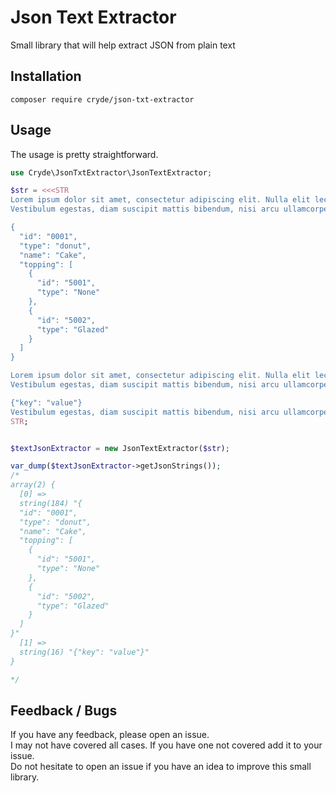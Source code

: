
# Json Text Extractor

Small library that will help extract JSON from plain text

## Installation 

```
composer require cryde/json-txt-extractor
```

## Usage

The usage is pretty straightforward.

```php
use Cryde\JsonTxtExtractor\JsonTextExtractor;

$str = <<<STR
Lorem ipsum dolor sit amet, consectetur adipiscing elit. Nulla elit lectus, volutpat eget turpis id, bibendum convallis erat. Ut posuere sapien felis, at ornare elit vulputate ut. 
Vestibulum egestas, diam suscipit mattis bibendum, nisi arcu ullamcorper justo.

{
  "id": "0001",
  "type": "donut",
  "name": "Cake",
  "topping": [
    {
      "id": "5001",
      "type": "None"
    },
    {
      "id": "5002",
      "type": "Glazed"
    }
  ]
}

Lorem ipsum dolor sit amet, consectetur adipiscing elit. Nulla elit lectus, volutpat eget turpis id, bibendum convallis erat. Ut posuere sapien felis, at ornare elit vulputate ut. 
Vestibulum egestas, diam suscipit mattis bibendum, nisi arcu ullamcorper justo.

{"key": "value"}
Vestibulum egestas, diam suscipit mattis bibendum, nisi arcu ullamcorper justo.
STR;


$textJsonExtractor = new JsonTextExtractor($str);

var_dump($textJsonExtractor->getJsonStrings());
/*
array(2) {
  [0] =>
  string(184) "{
  "id": "0001",
  "type": "donut",
  "name": "Cake",
  "topping": [
    {
      "id": "5001",
      "type": "None"
    },
    {
      "id": "5002",
      "type": "Glazed"
    }
  ]
}"
  [1] =>
  string(16) "{"key": "value"}"
}

*/
```


## Feedback / Bugs

If you have any feedback, please open an issue.  
I may not have covered all cases. If you have one not covered add it to your issue.  
Do not hesitate to open an issue if you have an idea to improve this small library.